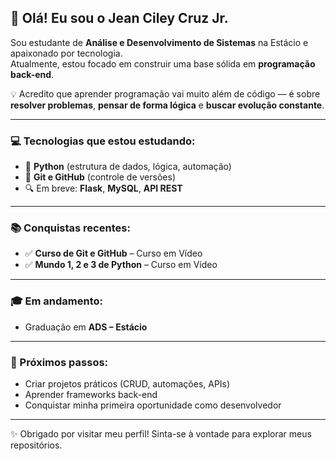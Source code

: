 ## 👋 Olá! Eu sou o Jean Ciley Cruz Jr.

Sou estudante de **Análise e Desenvolvimento de Sistemas** na Estácio e apaixonado por tecnologia.  
Atualmente, estou focado em construir uma base sólida em **programação back-end**.

💡 Acredito que aprender programação vai muito além de código — é sobre **resolver problemas**, **pensar de forma lógica** e **buscar evolução constante**.

---

### 💻 Tecnologias que estou estudando:

- 🐍 **Python** (estrutura de dados, lógica, automação)
- 🔧 **Git e GitHub** (controle de versões)
- 🔍 Em breve: **Flask**, **MySQL**, **API REST**

---

### 📚 Conquistas recentes:

- ✅ **Curso de Git e GitHub** – Curso em Vídeo  
- ✅ **Mundo 1, 2 e 3 de Python** – Curso em Vídeo

---

### 🎓 Em andamento:

- Graduação em **ADS – Estácio**

---

### 📌 Próximos passos:

- Criar projetos práticos (CRUD, automações, APIs)  
- Aprender frameworks back-end  
- Conquistar minha primeira oportunidade como desenvolvedor

---

✨ Obrigado por visitar meu perfil! Sinta-se à vontade para explorar meus repositórios.
